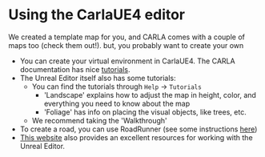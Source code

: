# Using the CarlaUE4 editor

We created a template map for you, and CARLA comes with a couple of maps too (check them out!). but, you probably want to create your own 

- You can create your virtual environment in CarlaUE4. The CARLA documentation has nice [tutorials](https://carla.readthedocs.io/en/latest/#tutorials-developers).
- The Unreal Editor itself also has some tutorials:
  - You can find the tutorials through `Help` &rarr; `Tutorials`
    - 'Landscape' explains how to adjust the map in height, color, and everything you need to know about the map
    - 'Foliage' has info on placing the visual objects, like trees, etc.
  - We recommend taking the 'Walkthrough'
- To create a road, you can use RoadRunner (see some instructions [here](https://carla.readthedocs.io/en/latest/tuto_A_add_map/#create-a-map-with-roadrunner))
- [This website](https://www.raywenderlich.com/771-unreal-engine-4-tutorial-for-beginners-getting-started) also provides an excellent resources for working with the Unreal Editor.


<!--
## Layout of the Unreal Editor
First of all a short overview of the different components and windows you are most likely to use:

1. __Unreal Editor Menu Bar__
2. __Level Specific Menu Bar__
3. __Content Manager__
4. __World Outliner__
5. __Details Panel of selected Object__
6. __Level View__

![Unreal Menus](imgs/other-carla-unreal-editor-windows.png)
-->